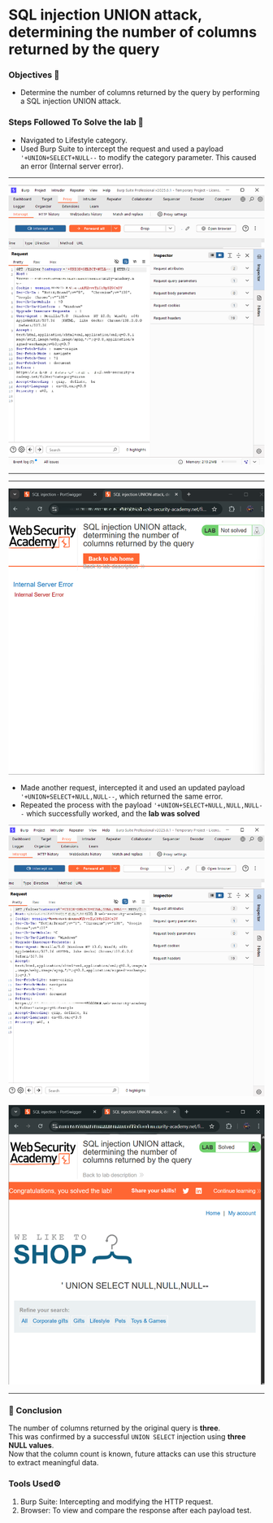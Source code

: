 # SQL injection UNION attack, determining the number of columns returned by the query

### Objectives 🎯
- Determine the number of columns returned by the query by performing a SQL injection UNION attack.

### Steps Followed To Solve the lab 🤺
- Navigated to Lifestyle category.
- Used Burp Suite to intercept the request and used a payload `'+UNION+SELECT+NULL--` to modify the category parameter. This caused an error (Internal server error).

---
![First step](../Assets/first.png)

---
---
![Second](../Assets/second.png)

- Made another request, intercepted it and used an updated payload `'+UNION+SELECT+NULL,NULL--`, which returned the same error.
- Repeated the process with the payload `'+UNION+SELECT+NULL,NULL,NULL--` which successfully worked, and the **lab was solved**

![Third Step](../Assets/third.png)

![Forth Step](../Assets/forth.png)

---
### 🧠 Conclusion
The number of columns returned by the original query is **three**.  
This was confirmed by a successful `UNION SELECT` injection using **three NULL values**.  
Now that the column count is known, future attacks can use this structure to extract meaningful data.

### Tools Used⚙️
1. Burp Suite: Intercepting and modifying the HTTP request.
2. Browser: To view and compare the response after each payload test.